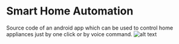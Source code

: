 # Smart Home Automation
Source code of an android app which can be used to control home appliances just by one click or by voice command.
![alt text](https://circuitdigest.com/sites/default/files/projectimage_mic/GSM-Based-Home-Automation-System-using-Arduino.jpg)
